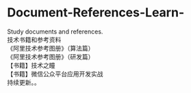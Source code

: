 # Document-References-Learn-
Study documents and references.
</br>
技术书籍和参考资料
</br>
《阿里技术参考图册》（算法篇）
</br>
《阿里技术参考图册》（研发篇）
</br>
【书籍】技术之瞳
</br>
【书籍】微信公众平台应用开发实战
</br>
持续更新。。

